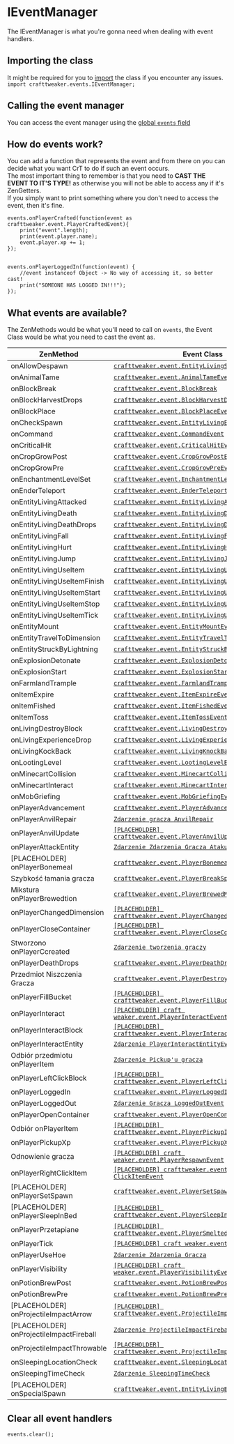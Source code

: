 # IEventManager

The IEventManager is what you're gonna need when dealing with event handlers.

## Importing the class

It might be required for you to [import](/AdvancedFunctions/Import/) the class if you encounter any issues.  
`import crafttweaker.events.IEventManager;`

## Calling the event manager

You can access the event manager using the [global `events` field](/Vanilla/Global_Functions/)

## How do events work?

You can add a function that represents the event and from there on you can decide what you want CrT to do if such an event occurs.  
The most important thing to remember is that you need to **CAST THE EVENT TO IT'S TYPE!** as otherwise you will not be able to access any if it's ZenGetters.  
If you simply want to print something where you don't need to access the event, then it's fine.

```zenscript
events.onPlayerCrafted(function(event as crafttweaker.event.PlayerCraftedEvent){
    print("event".length);
    print(event.player.name);
    event.player.xp += 1;
});


events.onPlayerLoggedIn(function(event) {
    //event instanceof Object -> No way of accessing it, so better cast!
    print("SOMEONE HAS LOGGED IN!!!");
});
```

## What events are available?

The ZenMethods would be what you'll need to call on `events`, the Event Class would be what you need to cast the event as.

| ZenMethod                                | Event Class                                                                                                            |
| ---------------------------------------- | ---------------------------------------------------------------------------------------------------------------------- |
| onAllowDespawn                           | [`crafttweaker.event.EntityLivingSpawnEvent`](/Vanilla/Events/Events/EntityLivingSpawn/)                               |
| onAnimalTame                             | [`crafttweaker.event.AnimalTameEvent`](/Vanilla/Events/Events/AnimalTame/)                                             |
| onBlockBreak                             | [`crafttweaker.event.BlockBreak`](/Vanilla/Events/Events/BlockBreak/)                                                  |
| onBlockHarvestDrops                      | [`crafttweaker.event.BlockHarvestDrops`](/Vanilla/Events/Events/BlockHarvestDrops/)                                    |
| onBlockPlace                             | [`crafttweaker.event.BlockPlaceEvent`](/Vanilla/Events/Events/BlockPlace/)                                             |
| onCheckSpawn                             | [`crafttweaker.event.EntityLivingExtendedSpawnEvent`](/Vanilla/Events/Events/EntityLivingSpawn/)                       |
| onCommand                                | [`crafttweaker.event.CommandEvent`](/Vanilla/Events/Events/CommandEvent/)                                              |
| onCriticalHit                            | [`crafttweaker.event.CriticalHitEvent`](/Vanilla/Events/Events/CriticalHit/)                                           |
| onCropGrowPost                           | [`crafttweaker.event.CropGrowPostEvent`](/Vanilla/Events/Events/CropGrowPost/)                                         |
| onCropGrowPre                            | [`crafttweaker.event.CropGrowPreEvent`](/Vanilla/Events/Events/CropGrowPre/)                                           |
| onEnchantmentLevelSet                    | [`crafttweaker.event.EnchantmentLevelSetEvent`](/Vanilla/Events/Events/EnchantmentLevelSet/)                           |
| onEnderTeleport                          | [`crafttweaker.event.EnderTeleportEvent`](/Vanilla/Events/Events/EnderTeleport/)                                       |
| onEntityLivingAttacked                   | [`crafttweaker.event.EntityLivingAttackedEvent`](/Vanilla/Events/Events/EntityLivingAttacked/)                         |
| onEntityLivingDeath                      | [`crafttweaker.event.EntityLivingDeathEvent`](/Vanilla/Events/Events/EntityLivingDeath/)                               |
| onEntityLivingDeathDrops                 | [`crafttweaker.event.EntityLivingDeathDropsEvent`](/Vanilla/Events/Events/EntityLivingDeathDrops/)                     |
| onEntityLivingFall                       | [`crafttweaker.event.EntityLivingFallEvent`](/Vanilla/Events/Events/EntityLivingFall/)                                 |
| onEntityLivingHurt                       | [`crafttweaker.event.EntityLivingHurtEvent`](/Vanilla/Events/Events/EntityLivingHurt/)                                 |
| onEntityLivingJump                       | [`crafttweaker.event.EntityLivingJumpEvent`](/Vanilla/Events/Events/EntityLivingJump/)                                 |
| onEntityLivingUseItem                    | [`crafttweaker.event.EntityLivingUseItemEvent.All`](/Vanilla/Events/Events/LivingEntityUseItem/)                       |
| onEntityLivingUseItemFinish              | [`crafttweaker.event.EntityLivingUseItemEvent.Finish`](/Vanilla/Events/Events/LivingEntityUseItem/)                    |
| onEntityLivingUseItemStart               | [`crafttweaker.event.EntityLivingUseItemEvent.Start`](/Vanilla/Events/Events/LivingEntityUseItem/)                     |
| onEntityLivingUseItemStop                | [`crafttweaker.event.EntityLivingUseItemEvent.Stop`](/Vanilla/Events/Events/LivingEntityUseItem/)                      |
| onEntityLivingUseItemTick                | [`crafttweaker.event.EntityLivingUseItemEvent.Tick`](/Vanilla/Events/Events/LivingEntityUseItem/)                      |
| onEntityMount                            | [`crafttweaker.event.EntityMountEvent`](/Vanilla/Events/Events/EntityMount/)                                           |
| onEntityTravelToDimension                | [`crafttweaker.event.EntityTravelToDimensionEvent`](/Vanilla/Events/Events/EntityTravelToDimension/)                   |
| onEntityStruckByLightning                | [`crafttweaker.event.EntityStruckByLightningEvent`](/Vanilla/Events/Events/EntityStruckByLightning/)                   |
| onExplosionDetonate                      | [`crafttweaker.event.ExplosionDetonateEvent`](/Vanilla/Events/Events/ExplosionDetonate/)                               |
| onExplosionStart                         | [`crafttweaker.event.ExplosionStartEvent`](/Vanilla/Events/Events/ExplosionStart/)                                     |
| onFarmlandTrample                        | [`crafttweaker.event.FarmlandTrampleEvent`](/Vanilla/Events/Events/FarmlandTrample/)                                   |
| onItemExpire                             | [`crafttweaker.event.ItemExpireEvent`](/Vanilla/Events/Events/ItemExpire/)                                             |
| onItemFished                             | [`crafttweaker.event.ItemFishedEvent`](/Vanilla/Events/Events/ItemFished/)                                             |
| onItemToss                               | [`crafttweaker.event.ItemTossEvent`](/Vanilla/Events/Events/ItemToss/)                                                 |
| onLivingDestroyBlock                     | [`crafttweaker.event.LivingDestroyBlockEvent`](/Vanilla/Events/Events/LivingDestroyBlock/)                             |
| onLivingExperienceDrop                   | [`crafttweaker.event.LivingExperienceDropEvent`](/Vanilla/Events/Events/LivingExperienceDrop/)                         |
| onLivingKockBack                         | [`crafttweaker.event.LivingKnockBackEvent`](/Vanilla/Events/Events/LivingKnockBack/)                                   |
| onLootingLevel                           | [`crafttweaker.event.LootingLevelEvent`](/Vanilla/Events/Events/LootingLevel/)                                         |
| onMinecartCollision                      | [`crafttweaker.event.MinecartCollisionEvent`](/Vanilla/Events/Events/MinecartCollision/)                               |
| onMinecartInteract                       | [`crafttweaker.event.MinecartInteractEvent`](/Vanilla/Events/Events/MinecartInteract/)                                 |
| onMobGriefing                            | [`crafttweaker.event.MobGriefingEvent`](/Vanilla/Events/Events/MobGriefing/)                                           |
| onPlayerAdvancement                      | [`crafttweaker.event.PlayerAdvancement`](/Vanilla/Events/Events/PlayerAdvancement/)                                    |
| onPlayerAnvilRepair                      | [`Zdarzenie gracza AnvilRepair`](/Vanilla/Events/Events/PlayerAnvilRepair/)                                            |
| onPlayerAnvilUpdate                      | [`[PLACEHOLDER] crafttweaker.event.PlayerAnvilUpdateEvent`](/Vanilla/Events/Events/PlayerAnvilUpdate/)                 |
| onPlayerAttackEntity                     | [`Zdarzenie Zdarzenia Gracza Ataku`](/Vanilla/Events/Events/PlayerAttackEntity/)                                       |
| [PLACEHOLDER] onPlayerBonemeal           | [`crafttweaker.event.PlayerBonemealEvent`](/Vanilla/Events/Events/PlayerBonemeal/)                                     |
| Szybkość łamania gracza                  | [`crafttweaker.event.PlayerBreakSpeed`](/Vanilla/Events/Events/PlayerBreakSpeed/)                                      |
| Mikstura onPlayerBrewedtion              | [`crafttweaker.event.PlayerBrewedMikstura`](/Vanilla/Events/Events/PlayerBrewedPotion/)                                |
| onPlayerChangedDimension                 | [`[PLACEHOLDER] crafttweaker.event.PlayerChangedDimensionEvent`](/Vanilla/Events/Events/PlayerChangedDimension/)       |
| onPlayerCloseContainer                   | [`[PLACEHOLDER] crafttweaker.event.PlayerCloseContainerEvent`](/Vanilla/Events/Events/PlayerCloseContainer/)           |
| Stworzono onPlayerCcreated               | [`Zdarzenie tworzenia graczy`](/Vanilla/Events/Events/PlayerCrafted/)                                                  |
| onPlayerDeathDrops                       | [`crafttweaker.event.PlayerDeathDropsEvent`](/Vanilla/Events/Events/PlayerDeathDrops/)                                 |
| Przedmiot Niszczenia Gracza              | [`crafttweaker.event.PlayerDestroyItem`](/Vanilla/Events/Events/PlayerDestroyItem/)                                    |
| onPlayerFillBucket                       | [`[PLACEHOLDER] crafttweaker.event.PlayerFillBucketEvent`](/Vanilla/Events/Events/PlayerFillBucket/)                   |
| onPlayerInteract                         | [`[PLACEHOLDER] craft weaker.event.PlayerInteractEvent`](/Vanilla/Events/Events/PlayerInteract/)                       |
| onPlayerInteractBlock                    | [`[PLACEHOLDER] crafttweaker.event.PlayerInteractBlockEvent`](/Vanilla/Events/Events/PlayerInteractBlock/)             |
| onPlayerInteractEntity                   | [`Zdarzenie PlayerInteractEntityEvent`](/Vanilla/Events/Events/PlayerInteractEntity/)                                  |
| Odbiór przedmiotu onPlayerItem           | [`Zdarzenie Pickup'u gracza`](/Vanilla/Events/Events/PlayerItemPickup/)                                                |
| onPlayerLeftClickBlock                   | [`[PLACEHOLDER] crafttweaker.event.PlayerLeftClickBlockBlockEvent`](/Vanilla/Events/Events/PlayerLeftClickBlock/)      |
| onPlayerLoggedIn                         | [`crafttweaker.event.PlayerLoggedInEvent`](/Vanilla/Events/Events/PlayerLoggedIn/)                                     |
| onPlayerLoggedOut                        | [`Zdarzenie Gracza LoggedOutEvent`](/Vanilla/Events/Events/PlayerLoggedOut/)                                           |
| onPlayerOpenContainer                    | [`crafttweaker.event.PlayerOpenContainerEvent`](/Vanilla/Events/Events/PlayerOpenContainer/)                           |
| Odbiór onPlayerItem                      | [`[PLACEHOLDER] crafttweaker.event.PlayerPickupItemEvent`](/Vanilla/Events/Events/PlayerPickupItem/)                   |
| onPlayerPickupXp                         | [`crafttweaker.event.PlayerPickupXpEvent`](/Vanilla/Events/Events/PlayerPickupXp/)                                     |
| Odnowienie gracza                        | [`[PLACEHOLDER] craft weaker.event.PlayerRespawnEvent`](/Vanilla/Events/Events/PlayerRespawn/)                         |
| onPlayerRightClickItem                   | [`[PLACEHOLDER] crafttweaker.event.PlayerRight ClickItemEvent`](/Vanilla/Events/Events/PlayerRightClickItem/)          |
| [PLACEHOLDER] onPlayerSetSpawn           | [`crafttweaker.event.PlayerSetSpawn`](/Vanilla/Events/Events/PlayerSetSpawn/)                                          |
| [PLACEHOLDER] onPlayerSleepInBed         | [`[PLACEHOLDER] crafttweaker.event.PlayerSleepInBedEvent`](/Vanilla/Events/Events/PlayerSleepInBed/)                   |
| onPlayerPrzetapiane                      | [`[PLACEHOLDER] crafttweaker.event.PlayerSmeltedEvent`](/Vanilla/Events/Events/PlayerSmelted/)                         |
| onPlayerTick                             | [`[PLACEHOLDER] craft weaker.event.PlayerTickEvent`](/Vanilla/Events/Events/PlayerTick/)                               |
| onPlayerUseHoe                           | [`Zdarzenie Zdarzenia Gracza`](/Vanilla/Events/Events/PlayerUseHoe/)                                                   |
| onPlayerVisibility                       | [`[PLACEHOLDER] craft weaker.event.PlayerVisibilityEvent`](/Vanilla/Events/Events/PlayerVisibility/)                   |
| onPotionBrewPost                         | [`crafttweaker.event.PotionBrewPostEvent`](/Vanilla/Events/Events/PotionBrewPost/)                                     |
| onPotionBrewPre                          | [`crafttweaker.event.PotionBrewPreEvent`](/Vanilla/Events/Events/PotionBrewPre/)                                       |
| [PLACEHOLDER] onProjectileImpactArrow    | [`[PLACEHOLDER] crafttweaker.event.ProjectileImpactArrowEvent`](/Vanilla/Events/Events/ProjectileImpactArrow/)         |
| [PLACEHOLDER] onProjectileImpactFireball | [`Zdarzenie ProjectileImpactFireballEventu`](/Vanilla/Events/Events/ProjectileImpactFireball/)                         |
| onProjectileImpactThrowable              | [`[PLACEHOLDER] crafttweaker.event.ProjectileImpactThrowableEvent`](/Vanilla/Events/Events/ProjectileImpactThrowable/) |
| onSleepingLocationCheck                  | [`crafttweaker.event.SleepingLocationCheckEvent`](/Vanilla/Events/Events/SleepingLocationCheck/)                       |
| onSleepingTimeCheck                      | [`Zdarzenie SleepingTimeCheck`](/Vanilla/Events/Events/SleepingTimeCheck/)                                             |
| [PLACEHOLDER] onSpecialSpawn             | [`crafttweaker.event.EntityLivingExtendedSpawnEvent`](/Vanilla/Events/Events/EntityLivingSpawn/)                       |

## Clear all event handlers

```zenscript
events.clear();
```